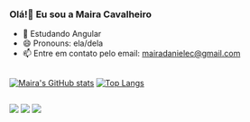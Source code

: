### Olá!👋 Eu sou a Maira Cavalheiro

- 🌱 Estudando Angular
- 😄 Pronouns: ela/dela
- 📫 Entre em contato pelo email: mairadanielec@gmail.com

##

<div>

[![Maira's GitHub stats](https://github-readme-stats.vercel.app/api?username=maiCavalheiro&show_icons=true&theme=radical&hide=contribs)](https://github.com/maiCavalheiro/github-readme-stats)
[![Top Langs](https://github-readme-stats.vercel.app/api/top-langs/?username=maiCavalheiro&layout=compact&theme=radical)](https://github.com/anuraghazra/github-readme-stats)

</div>

##

<div>
  <a href="https://instagram.com/m4ira.c" target="_blank"><img src="https://img.shields.io/badge/-Instagram-%23E4405F?style=for-the-badge&logo=instagram&logoColor=white" target="_blank"></a>
  <a href="https://www.linkedin.com/in/maira-cavalheiro" target="_blank"><img src="https://img.shields.io/badge/-LinkedIn-%230077B5?style=for-the-badge&logo=linkedin&logoColor=white" target="_blank"></a> 
  <a href ="mailto:mairadanielec@gmail.com"><img src="https://img.shields.io/badge/Gmail-D14836?style=for-the-badge&logo=gmail&logoColor=white" target="_blank"></a>
</div>

